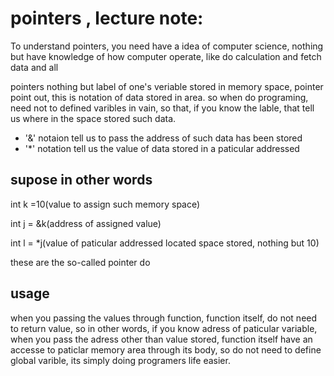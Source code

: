 # pointers , lecture note:

To understand pointers, you need have a idea of computer science, nothing but have knowledge of how computer operate, like do calculation and fetch data and all

pointers nothing but label of one's veriable stored in memory space,
pointer point out, this is notation of data stored in area. 
so when do programing, need not to defined varibles in vain, so that, if you know the lable, that tell us where in the space stored such data.

* '&' notaion tell us to pass the address of such data has been stored
* '*' notation tell us the value of data stored in a paticular addressed

## supose in other words

int k =10(value to assign such memory space)

int j = &k(address of assigned value)

int l = *j(value of paticular addressed located space stored, nothing but 10)

these are the so-called pointer do

## usage

when you passing the values through function, function itself, do not need to return value, so in other words, if you know adress of paticular variable, when you pass the adress other than value stored,
function itself have an accesse to paticlar memory area through its body, so do not need to define global varible, its simply doing programers life easier.
